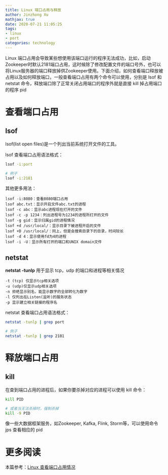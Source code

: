 ```yaml
---
title: Linux 端口占用与释放
author: Jinzhong Xu
mathjax: true
date: 2020-07-21 11:05:25
tags:
- linux
- port
categories: technology
---
```


Linux 端口占用会导致某些想使用该端口运行的程序无法成功，比如，启动Zookeeper时默认2181端口占用，这时候除了修改配置文件的端口号外，也可以将Linux服务器的端口释放掉供Zookeeper使用。下面介绍，如何查看端口释放被占用以及如何释放端口，一般查看端口占用有两个命令可以使用，分别是 lsof 和 netstat 命令，释放端口除了正常关闭占用端口的程序外就是直接 kill 掉占用端口的程序 pid

<!--more-->

# 查看端口占用

## lsof

lsof(list open files)是一个列出当前系统打开文件的工具。

lsof 查看端口占用语法格式：

```bash
lsof -i:port

# 例子
lsof -i:2181
```

其他更多用法：

```
lsof -i:8080：查看8080端口占用
lsof abc.txt：显示开启文件abc.txt的进程
lsof -c abc：显示abc进程现在打开的文件
lsof -c -p 1234：列出进程号为1234的进程所打开的文件
lsof -g gid：显示归属gid的进程情况
lsof +d /usr/local/：显示目录下被进程开启的文件
lsof +D /usr/local/：同上，但是会搜索目录下的目录，时间较长
lsof -d 4：显示使用fd为4的进程
lsof -i -U：显示所有打开的端口和UNIX domain文件
```

## netstat

**netstat -tunlp** 用于显示 tcp，udp 的端口和进程等相关情况

```vbscript
-t (tcp) 仅显示tcp相关选项
-u (udp)仅显示udp相关选项
-n 拒绝显示别名，能显示数字的全部转化为数字
-l 仅列出在Listen(监听)的服务状态
-p 显示建立相关链接的程序名
```

netstat 查看端口占用语法格式：

```bash
netstat -tunlp | grep port

# 例子
netstat -tunlp | grep 2181
```

# 释放端口占用

## kill 

在查到端口占用的进程后，如果你要杀掉对应的进程可以使用 kill 命令：

```bash
kill PID

# 或者当无法杀掉时，强制杀掉
kill -9 PID
```

像一些大数据框架服务，如Zookeeper, Kafka, Flink, Storm等，可以使用命令 jps 查看相应的 pid

# 更多阅读

本篇参考：[Linux 查看端口占用情况](https://www.runoob.com/w3cnote/linux-check-port-usage.html)

